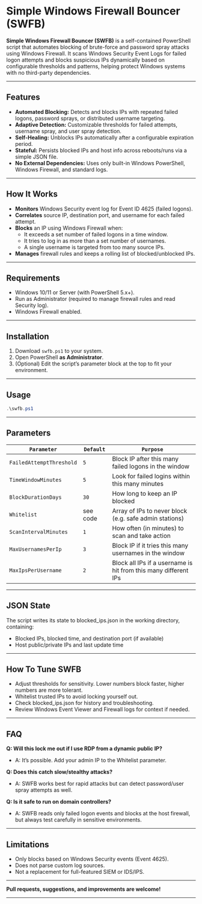 # Simple Windows Firewall Bouncer (SWFB)

**Simple Windows Firewall Bouncer (SWFB)** is a self-contained PowerShell script that automates blocking of brute-force and password spray attacks using Windows Firewall. It scans Windows Security Event Logs for failed logon attempts and blocks suspicious IPs dynamically based on configurable thresholds and patterns, helping protect Windows systems with no third-party dependencies.

---

## Features

- **Automated Blocking:** Detects and blocks IPs with repeated failed logons, password sprays, or distributed username targeting.
- **Adaptive Detection:** Customizable thresholds for failed attempts, username spray, and user spray detection.
- **Self-Healing:** Unblocks IPs automatically after a configurable expiration period.
- **Stateful:** Persists blocked IPs and host info across reboots/runs via a simple JSON file.
- **No External Dependencies:** Uses only built-in Windows PowerShell, Windows Firewall, and standard logs.

---

## How It Works

- **Monitors** Windows Security event log for Event ID 4625 (failed logons).
- **Correlates** source IP, destination port, and username for each failed attempt.
- **Blocks** an IP using Windows Firewall when:
  - It exceeds a set number of failed logons in a time window.
  - It tries to log in as more than a set number of usernames.
  - A single username is targeted from too many source IPs.
- **Manages** firewall rules and keeps a rolling list of blocked/unblocked IPs.

---

## Requirements

- Windows 10/11 or Server (with PowerShell 5.x+).
- Run as Administrator (required to manage firewall rules and read Security log).
- Windows Firewall enabled.

---

## Installation

1. Download `swfb.ps1` to your system.
2. Open PowerShell **as Administrator**.
3. (Optional) Edit the script’s parameter block at the top to fit your environment.

---

## Usage

```powershell
.\swfb.ps1
```

---

## Parameters
| `Parameter`              | `Default`| `Purpose`                                                       |
| ------------------------ | -------- | --------------------------------------------------------------- |
| `FailedAttemptThreshold` | `5`      | Block IP after this many failed logons in the window            |
| `TimeWindowMinutes`      | `5`      | Look for failed logins within this many minutes                 |
| `BlockDurationDays`      | `30`     | How long to keep an IP blocked                                  |
| `Whitelist`              | see code | Array of IPs to never block (e.g. safe admin stations)          |
| `ScanIntervalMinutes`    | `1`      | How often (in minutes) to scan and take action                  |
| `MaxUsernamesPerIp`      | `3`      | Block IP if it tries this many usernames in the window          |
| `MaxIpsPerUsername`      | `2`      | Block all IPs if a username is hit from this many different IPs |

---

## JSON State
The script writes its state to blocked_ips.json in the working directory, containing:
- Blocked IPs, blocked time, and destination port (if available)
- Host public/private IPs and last update time

---

## How To Tune SWFB
- Adjust thresholds for sensitivity. Lower numbers block faster, higher numbers are more tolerant.
- Whitelist trusted IPs to avoid locking yourself out.
- Check blocked_ips.json for history and troubleshooting.
- Review Windows Event Viewer and Firewall logs for context if needed.

---

## FAQ
**Q: Will this lock me out if I use RDP from a dynamic public IP?**
- A: It’s possible. Add your admin IP to the Whitelist parameter.

**Q: Does this catch slow/stealthy attacks?**
- A: SWFB works best for rapid attacks but can detect password/user spray attempts as well.

**Q: Is it safe to run on domain controllers?**
- A: SWFB reads only failed logon events and blocks at the host firewall, but always test carefully in sensitive environments.

---

## Limitations
- Only blocks based on Windows Security events (Event 4625).
- Does not parse custom log sources.
- Not a replacement for full-featured SIEM or IDS/IPS.

---

**Pull requests, suggestions, and improvements are welcome!**

---
